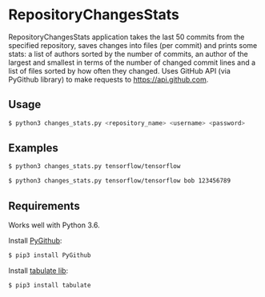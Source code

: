 # RepositoryChangesStats

RepositoryChangesStats application takes the last 50 commits from the specified repository, saves changes into files (per commit) and prints some stats: a list of authors sorted by the number of commits, an author of the largest and smallest in terms of the number of changed commit lines and a list of files sorted by how often they changed. Uses GitHub API (via PyGithub library) to make requests to https://api.github.com.


## Usage

```bash
$ python3 changes_stats.py <repository_name> <username> <password>
```

## Examples

```bash
$ python3 changes_stats.py tensorflow/tensorflow
```

```bash
$ python3 changes_stats.py tensorflow/tensorflow bob 123456789
```

## Requirements
Works well with Python 3.6.

Install [PyGithub](https://github.com/PyGithub/PyGithub):
```bash
$ pip3 install PyGithub
```

Install [tabulate lib](https://pypi.org/project/tabulate/):
```bash
$ pip3 install tabulate
```
